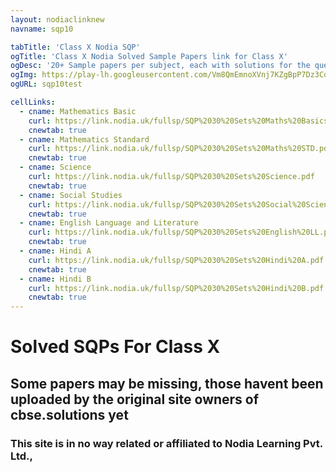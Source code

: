 ```yaml
---
layout: nodiaclinknew
navname: sqp10

tabTitle: 'Class X Nodia SQP'
ogTitle: 'Class X Nodia Solved Sample Papers link for Class X'
ogDesc: '20+ Sample papers per subject, each with solutions for the questions attached at the end'
ogImg: https://play-lh.googleusercontent.com/Vm8QmEmnoXVnj7KZgBpP7Dz3Cqv_9jKaHplFdP4x6QdhQqmq-uj_CeFIgYyLr42R2f8
ogURL: sqp10test

cellLinks:
  - cname: Mathematics Basic
    curl: https://link.nodia.uk/fullsp/SQP%2030%20Sets%20Maths%20Basics.pdf
    cnewtab: true
  - cname: Mathematics Standard
    curl: https://link.nodia.uk/fullsp/SQP%2030%20Sets%20Maths%20STD.pdf
    cnewtab: true
  - cname: Science
    curl: https://link.nodia.uk/fullsp/SQP%2030%20Sets%20Science.pdf
    cnewtab: true
  - cname: Social Studies
    curl: https://link.nodia.uk/fullsp/SQP%2030%20Sets%20Social%20Science.pdf
    cnewtab: true
  - cname: English Language and Literature
    curl: https://link.nodia.uk/fullsp/SQP%2030%20Sets%20English%20LL.pdf
    cnewtab: true
  - cname: Hindi A
    curl: https://link.nodia.uk/fullsp/SQP%2030%20Sets%20Hindi%20A.pdf
    cnewtab: true
  - cname: Hindi B
    curl: https://link.nodia.uk/fullsp/SQP%2030%20Sets%20Hindi%20B.pdf
    cnewtab: true
---
```


# Solved SQPs For Class X

## Some papers may be missing, those havent been uploaded by the original site owners of cbse.solutions yet
### This site is in no way related or affiliated to Nodia Learning Pvt. Ltd.,
